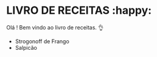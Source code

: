 # LIVRO DE RECEITAS :happy:

Olá ! Bem vindo ao livro de receitas. :ok_hand:

- Strogonoff de Frango
- Salpicão